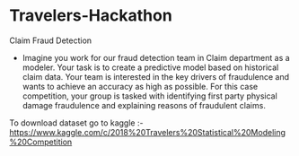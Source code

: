 # Travelers-Hackathon
Claim Fraud Detection

* Imagine you work for our fraud detection team in Claim department as a modeler. Your task is to create a predictive model based on historical claim data. Your team is interested in the key drivers of fraudulence and wants to achieve an accuracy as high as possible. For this case competition, your group is tasked with identifying first party physical damage fraudulence and explaining reasons of fraudulent claims.

To download dataset go to kaggle :-
https://www.kaggle.com/c/2018%20Travelers%20Statistical%20Modeling%20Competition
